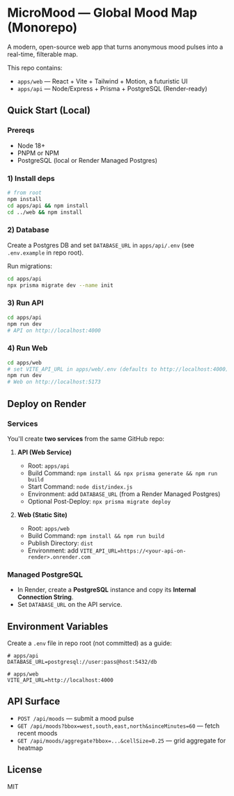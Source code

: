 # MicroMood — Global Mood Map (Monorepo)

A modern, open-source web app that turns anonymous mood pulses into a real-time, filterable map.

This repo contains:
- `apps/web` — React + Vite + Tailwind + Motion, a futuristic UI
- `apps/api` — Node/Express + Prisma + PostgreSQL (Render-ready)

## Quick Start (Local)

### Prereqs
- Node 18+
- PNPM or NPM
- PostgreSQL (local or Render Managed Postgres)

### 1) Install deps
```bash
# from root
npm install
cd apps/api && npm install
cd ../web && npm install
```

### 2) Database
Create a Postgres DB and set `DATABASE_URL` in `apps/api/.env` (see `.env.example` in repo root).

Run migrations:
```bash
cd apps/api
npx prisma migrate dev --name init
```

### 3) Run API
```bash
cd apps/api
npm run dev
# API on http://localhost:4000
```

### 4) Run Web
```bash
cd apps/web
# set VITE_API_URL in apps/web/.env (defaults to http://localhost:4000)
npm run dev
# Web on http://localhost:5173
```

## Deploy on Render

### Services
You'll create **two services** from the same GitHub repo:

1. **API (Web Service)**
   - Root: `apps/api`
   - Build Command: `npm install && npx prisma generate && npm run build`
   - Start Command: `node dist/index.js`
   - Environment: add `DATABASE_URL` (from a Render Managed Postgres)
   - Optional Post-Deploy: `npx prisma migrate deploy`

2. **Web (Static Site)**
   - Root: `apps/web`
   - Build Command: `npm install && npm run build`
   - Publish Directory: `dist`
   - Environment: add `VITE_API_URL=https://<your-api-on-render>.onrender.com`

### Managed PostgreSQL
- In Render, create a **PostgreSQL** instance and copy its **Internal Connection String**.
- Set `DATABASE_URL` on the API service.

## Environment Variables

Create a `.env` file in repo root (not committed) as a guide:

```
# apps/api
DATABASE_URL=postgresql://user:pass@host:5432/db

# apps/web
VITE_API_URL=http://localhost:4000
```

## API Surface

- `POST /api/moods` — submit a mood pulse
- `GET /api/moods?bbox=west,south,east,north&sinceMinutes=60` — fetch recent moods
- `GET /api/moods/aggregate?bbox=...&cellSize=0.25` — grid aggregate for heatmap

## License
MIT